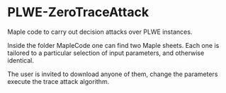 # PLWE-ZeroTraceAttack
Maple code to carry out decision attacks over PLWE instances.

Inside the folder MapleCode one can find two Maple sheets.
Each one is tailored to a particular selection of input parameters, and
otherwise identical.

The user is invited to download anyone of them, change the parameters
execute the trace attack algorithm.
